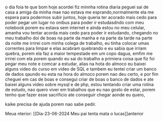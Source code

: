 o dia foia te que bom hoje acordei fiz minnha rotina diaria peguei sai de casa a amiga da minha mae nao estava me esprando,normalmente ela me espera para podermos subir juntos, hoje queria ter acorado mais cedo para poder pegar um lugar no onibus para poder ir estudasdndo com meu notebook porem eu estava sem internet e ainda estou no meu celular, amanha vou tentar acorda mais cedo para poder ir estudando, chegando no meu trabalho doi de boas na parte da manha e na parte da tarde na parte da noite me irrirei com minha colega de trabalho, eu tinha colocar umas correntes para limpar e elas acabram quebrando e eu sabia que irriam quebra, porem ela faz a maior tempestade em um copo dagua, emfim me irrirei com ela porem quando eu sai do trabalho a primiera coisa que fiz foi pegar meu note e comcar a estudar, alias na hota do almoco eu baixei alguns video do curso em video de SQL e tambem eu tentei criar um banco de dados qaundo eu esta na hora do almoco porem nao deu certo, e por fim cheguei em cas de boas e consegui criar de boas o banco de dados e ate baixei alguns video sobre mysql e de php, estou tentando criar uma rotina de estudo, nao quero viver em trabalhos que eu nao gosto de estar, porem tenho que fazer esse sacrificio ate conseguir chegar aonde eu quero,

kaike precisa de ajuda porem nao sabe pedir.

Meua nterior:  [[Dia-23-06-2024 Meu pai tenta mata o lucas]]anterior